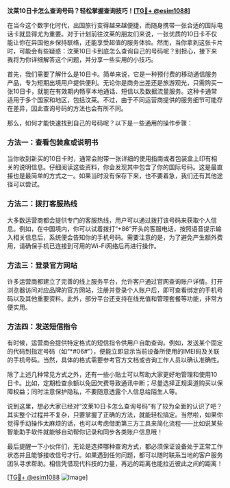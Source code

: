 **汶莱10日卡怎么查询号码？轻松掌握查询技巧！[[TG💪+ @esim1088](https://t.me/s/esim1088)]**

在当今这个数字化时代，出国旅行变得越来越便捷，而随身携带一张合适的国际电话卡就显得尤为重要。对于计划前往汶莱的朋友们来说，一张优质的10日卡不仅能让你在异国他乡保持联络，还能享受超值的服务体验。然而，当你拿到这张卡片时，可能会有些疑惑：汶莱10日卡到底怎么查询自己的号码呢？别担心，接下来我将为你详细解答这个问题，并分享一些实用的小技巧。

首先，我们需要了解什么是10日卡。简单来说，它是一种预付费的移动通信服务产品，专为短期出境用户提供便利。无论你是商务出差还是旅游观光，只需购买一张10日卡，就能在有效期内畅享本地通话、短信以及数据流量服务。这种卡通常适用于多个国家和地区，包括汶莱。不过，由于不同运营商提供的服务细节可能存在差异，因此查询号码的方法也会有所不同。

那么，如何才能快速找到自己的号码呢？以下是一些通用的操作步骤：

### 方法一：查看包装盒或说明书
当你收到新买的10日卡时，通常会附带一张详细的使用指南或者包装盒上印有相关的说明信息。仔细阅读这些资料，你会发现其中包含了你的国际号码。这是最直接也是最简单的方式之一。如果当时没有保存下来，也不要着急，我们还有其他途径可以尝试。

### 方法二：拨打客服热线
大多数运营商都会提供专门的客服热线，用户可以通过拨打该号码来获取个人信息。例如，在中国境内，你可以试着拨打“+86”开头的客服电话，按照语音提示输入相关信息后，系统便会告知你的手机号码。需要注意的是，为了避免产生额外费用，请确保手机已连接到可用的Wi-Fi网络后再进行操作。

### 方法三：登录官方网站
许多运营商都建立了完善的线上服务平台，允许客户通过官网查询账户详情。打开浏览器访问对应品牌的官方网站，注册并登录个人账户后，即可查看绑定的手机号码以及其他重要资料。此外，部分平台还支持在线充值和管理套餐等功能，非常方便实用。

### 方法四：发送短信指令
有时候，运营商会提供特定格式的短信指令供用户自助查询。例如，发送某个固定的代码到指定号码（如“*#06#”），便能立即显示当前设备所使用的IMEI码及关联的手机号码。当然，具体的格式需要参考官方文档或咨询工作人员以确认准确性。

除了上述几种常见方式之外，还有一些小贴士可以帮助大家更好地管理和使用10日卡。比如，定期检查余额以免因欠费导致通讯中断；尽量选择正规渠道购买以保障权益；同时注意保护隐私，不要随意透露个人信息给陌生人等。

说到这里，想必大家已经对“汶莱10日卡怎么查询号码”有了较为全面的认识了吧？其实整个过程并不复杂，只要掌握了正确的方法，就能轻松搞定。当然啦，如果你觉得手动操作太麻烦的话，也可以考虑借助第三方工具来简化流程——比如说某些智能助手软件就能够自动帮你记录和同步各类账户信息哦！

最后提醒一下小伙伴们，无论是选择哪种查询方式，都必须保证设备处于正常工作状态并且能够接收信号才行。如果遇到任何问题，都可以随时联系当地的客户服务团队寻求帮助。相信凭借现代科技的力量，再远的距离也能拉近彼此之间的距离！

[[TG💪+ @esim1088](https://t.me/s/esim1088) ![Image](https://i.postimg.cc/4NQfJmqS/Snipaste-2025-05-13-00-14-12.png)]